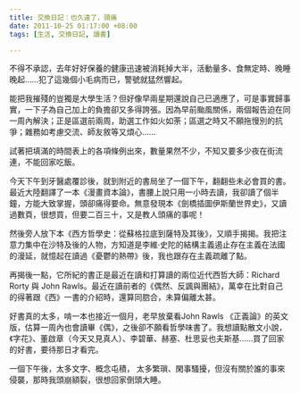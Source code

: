 ```yaml
---
title: 交換日記：也久違了，頭痛
date: 2011-10-25 01:17:00 +08:00
tags: [生活, 交換日記, 讀書]

---
```


不得不承認，去年好好保養的健康迅速被消耗掉大半，活動量多、食無定時、晚睡晚起……犯了這幾個小毛病而已，警號就猛然響起。  
  
能把我摧殘的豈獨是大學生活？但好像早兩星期還說自己已適應了，可是事實歸事實，一下子為自己加上的負擔卻又多得誇張。因為早前颱風關係，兩個報告迫在同一周內解決；正是區選前兩周，助選工作如火如荼；區選之時又不願拖慢別的抗爭；雜務如考慮交流、師友敘等又煩心……  
  
試著把填滿的時間表上的各項條例出來，數量果然不少，不知又要多少夜在街流連，不能回家吃飯。  
  
今天下午到牙醫處覆診後，就到附近的書局坐了一個下午，翻翻些未必會買的書。最近大陸翻譯了一本《漫畫資本論》，書腰上說只用一小時去讀，我卻讀了個半鐘，方能大致掌握，頭卻痛得要命。無意發現本《劍橋插圖伊斯蘭世界史》，又讀過數頁，很想買，但要二百三十，又是教人頭痛的事呢！  
  
然後旁人放下本《西方哲學史：從蘇格拉底到薩特及其後》，又順手揭揭。我把注意力集中在沙特及後的人物，方知道是李維‧史陀的結構主義遏止存在主義在法國的漫延，就憶起在讀過《憂鬱的熱帶》後，我也跟存在主義疏離了點。  
  
再揭後一點，它所紀的書正是最近在讀和打算讀的兩位近代西哲大師：Richard Rorty 與 John Rawls。最近在讀前者的《偶然、反諷與團結》，萬幸在比對自己的得著跟《西》一書的介紹時，還算同脗合，未算偏離太甚。  
  
好書真的太多，啃一本也接近一個月，老早放棄看John Rawls 《正義論》的英文版，估算一周內也會讀畢《偶》，之後卻不願看哲學味書了。我想讀點散文小說，《字花》、董啟章（今天又見真人）、李碧華、赫塞、杜思妥也夫斯基……買了回家的好書，要待那日才看完。  
  
一個下午後，太多文字、概念屯積， 太多繁瑣、閑事騷擾，但沒有關於誰的事來侵襲，那時我頭崩額裂，很想回家倒頭大睡。
